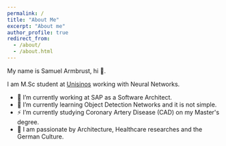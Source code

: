 ```yaml
---
permalink: /
title: "About Me"
excerpt: "About me"
author_profile: true
redirect_from: 
  - /about/
  - /about.html
---
```


My name is Samuel Armbrust, hi 👋. 

I am M.Sc student at [Unisinos](http://www.unisinos.br/mestrado-e-doutorado/computacao-aplicada/presencial/sao-leopoldo/mestrado/discentes) working with Neural Networks. 

- 🔭 I’m currently working at SAP as a Software Architect.
- 🌱 I’m currently learning Object Detection Networks and it is not simple.
- ⚡ I’m currently studying Coronary Artery Disease (CAD) on my Master's degree.
- 🤔 I am passionate by Architecture, Healthcare researches and the German Culture.






